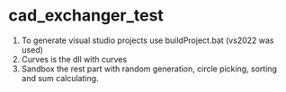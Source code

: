 # cad_exchanger_test

1. To generate visual studio projects use buildProject.bat (vs2022 was used)
2. Curves is the dll with curves
3. Sandbox the rest part with random generation, circle picking, sorting and sum calculating.

